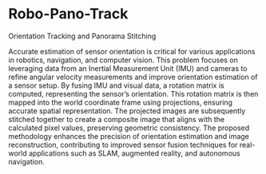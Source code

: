 # Robo-Pano-Track

Orientation Tracking and Panorama Stitching

Accurate estimation of sensor orientation is critical for various applications in robotics, navigation, and computer
vision. This problem focuses on leveraging data from an Inertial
Measurement Unit (IMU) and cameras to refine angular velocity
measurements and improve orientation estimation of a sensor
setup. By fusing IMU and visual data, a rotation matrix is computed, representing the sensor’s orientation. This rotation matrix
is then mapped into the world coordinate frame using projections,
ensuring accurate spatial representation. The projected images
are subsequently stitched together to create a composite image
that aligns with the calculated pixel values, preserving geometric
consistency. The proposed methodology enhances the precision
of orientation estimation and image reconstruction, contributing
to improved sensor fusion techniques for real-world applications
such as SLAM, augmented reality, and autonomous navigation.
